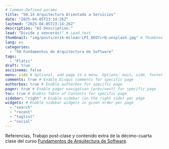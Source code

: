 ```yaml
---
# Common-Defined params
title: "50.14 Arquitectura Orientada a Servicios"
date: "2025-04-05T23:14:26Z"
lastmod: "2025-04-05T23:14:26Z"
description: "AI-Description."
lead: "Divide y vencerás!" # Lead text
thumbnail: "img/posts/erik-mclean-LPI_8EO7crQ-unsplash.jpg" # Thumbnail image
lang: es
categories:
  - "50 Fundamentos de Arquitectura de Software"
tags:
  - "Platzi"
draft: true
asciinema: false
menu: side # Optional, add page to a menu. Options: main, side, footer
comments: true # Enable Disqus comments for specific page
authorbox: true # Enable authorbox for specific page
pager: true # Enable pager navigation (prev/next) for specific page
toc: true # Enable Table of Contents for specific page
sidebar: "right" # Enable sidebar (on the right side) per page
widgets: # Enable sidebar widgets in given order per page
  - "search"
  - "recent"
  - "taglist"
  - "social"
---
```


Referencias, Trabajo post-clase y contenido extra de la décimo-cuarta clase del curso [Fundamentos de Arquitectura de Software](https://platzi.com/). 

<!--more-->

